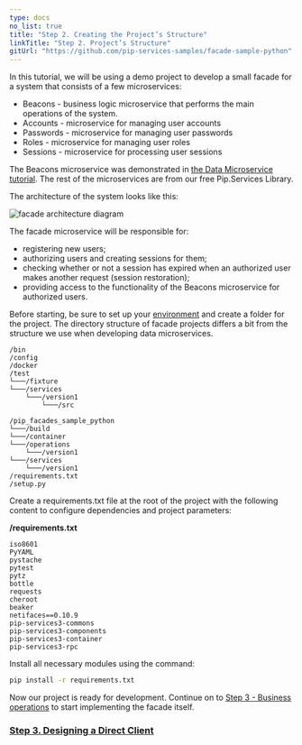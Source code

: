 ```yaml
---
type: docs
no_list: true
title: "Step 2. Creating the Project’s Structure"
linkTitle: "Step 2. Project’s Structure" 
gitUrl: "https://github.com/pip-services-samples/facade-sample-python"
---
```


In this tutorial, we will be using a demo project to develop a small facade for a system that consists of a few microservices:

- Beacons - business logic microservice that performs the main operations of the system.
- Accounts - microservice for managing user accounts
- Passwords - microservice for managing user passwords
- Roles - microservice for managing user roles
- Sessions - microservice for processing user sessions

The Beacons microservice was demonstrated in [the Data Microservice tutorial](../../data_microservice). The rest of the microservices are from our free Pip.Services Library.


The architecture of the system looks like this:

![facade architecture diagram](/images/tutorials/microservice_facade/facade_architecture_diagram1.png)

The facade microservice will be responsible for:

- registering new users;
- authorizing users and creating sessions for them;
- checking whether or not a session has expired when an authorized user makes another request (session restoration);
- providing access to the functionality of the Beacons microservice for authorized users.

Before starting, be sure to set up your [environment](../../../getting_started/setup_environment) and create a folder for the project. The directory structure of facade projects differs a bit from the structure we use when developing data microservices.

```
/bin
/config
/docker
/test
└───/fixture
└───/services
    └───/version1
        └───/src

/pip_facades_sample_python
└───/build
└───/container
└───/operations
    └───/version1
└───/services
    └───/version1
/requirements.txt
/setup.py
```

Create a requirements.txt file at the root of the project with the following content to configure dependencies and project parameters:

**/requirements.txt**

```
iso8601
PyYAML
pystache
pytest
pytz
bottle
requests
cheroot
beaker
netifaces==0.10.9
pip-services3-commons
pip-services3-components
pip-services3-container
pip-services3-rpc
```

Install all necessary modules using the command:

```bash
pip install -r requirements.txt
```

Now our project is ready for development. Continue on to [Step 3 - Business operations](../step2) to start implementing the facade itself.


<span class="hide-title-link">

### [Step 3. Designing a Direct Client](../step2)

</span>
